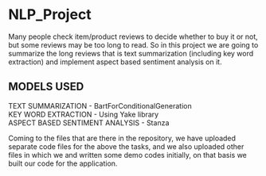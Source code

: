 # NLP_Project
Many people check item/product reviews to decide whether to buy it or not, but some reviews may be too long to read. So in this project we are going to summarize the long reviews that is text summarization (including key word extraction) and implement aspect based sentiment analysis on it.
## MODELS USED
TEXT SUMMARIZATION - BartForConditionalGeneration <br />
KEY WORD EXTRACTION - Using Yake library <br />
ASPECT BASED SENTIMENT ANALYSIS - Stanza <br />

Coming to the files that are there in the repository, we have uploaded separate code files for the above the tasks, and we also uploaded other files in which we and written some demo codes initially, on that basis we built our code for the application.

 
